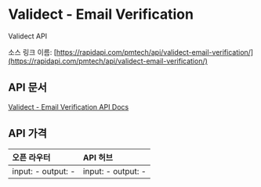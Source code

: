 # Validect - Email Verification

Validect API

소스 링크 이름: [https://rapidapi.com/pmtech/api/validect-email-verification/](https://rapidapi.com/pmtech/api/validect-email-verification/)

## API 문서

[Validect - Email Verification API Docs](../apis/kr/Validect_-_Email_Verification.md)

## API 가격

| 오픈 라우터 | API 허브 |
|:---|:---|
| input: - output: - | input: - output: - |
